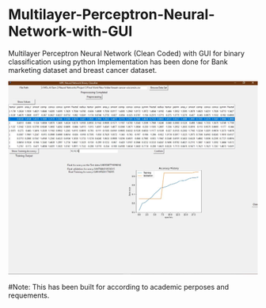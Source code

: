 # Multilayer-Perceptron-Neural-Network-with-GUI
Multilayer Perceptron Neural Network (Clean Coded) with GUI for binary classification using python
Implementation has been done for Bank marketing dataset and breast cancer dataset.

![This is an image](https://github.com/fernandosrinesh/Multilayer-Perceptron-Neural-Network-with-GUI/blob/main/GUI%20screenshots.JPG)

#Note: This has been built for according to academic perposes and requements.
